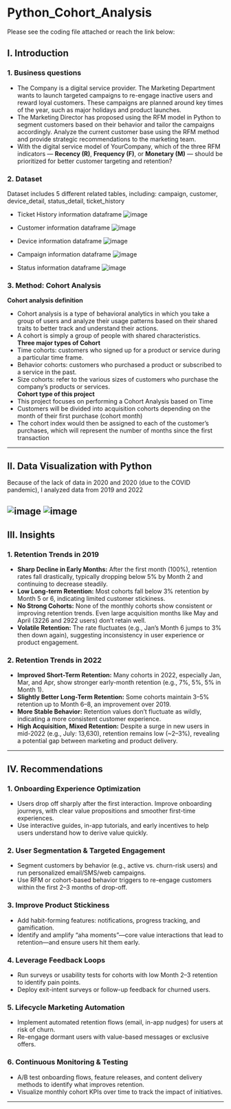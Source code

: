 # Python_Cohort_Analysis
Please see the coding file attached or reach the link below:
## I. Introduction
### 1. Business questions
- The Company is a digital service provider. The Marketing Department wants to launch targeted campaigns to re-engage inactive users and reward loyal customers. These campaigns are planned around key times of the year, such as major holidays and product launches.
- The Marketing Director has proposed using the RFM model in Python to segment customers based on their behavior and tailor the campaigns accordingly. Analyze the current customer base using the RFM method and provide strategic recommendations to the marketing team.
- With the digital service model of YourCompany, which of the three RFM indicators — **Recency (R)**, **Frequency (F)**, or **Monetary (M)** — should be prioritized for better customer targeting and retention?
### 2. Dataset
Dataset includes 5 different related tables, including: campaign, customer, device_detail, status_detail, ticket_history
- Ticket History information dataframe
![image](https://github.com/user-attachments/assets/eeeb288f-6714-4da2-96a5-973d1cacaec3)

- Customer information dataframe
![image](https://github.com/user-attachments/assets/1ca8f96b-9955-4f19-ac1b-f26110eee83d)
- Device information dataframe
![image](https://github.com/user-attachments/assets/70166a48-1ad3-45bc-91e7-bb96ceb36756)
- Campaign information dataframe
![image](https://github.com/user-attachments/assets/3947ac0f-f3c1-4909-a148-183cb304cf7e)
- Status information dataframe
![image](https://github.com/user-attachments/assets/a80e91da-f1e9-4129-bffe-69a5ef327092)
### 3. Method: Cohort Analysis  
**Cohort analysis definition**  
- Cohort analysis is a type of behavioral analytics in which you take a group of users and analyze their usage patterns based on their shared traits to better track and understand their actions.
- A cohort is simply a group of people with shared characteristics.  
**Three major types of Cohort**
- Time cohorts: customers who signed up for a product or service during a particular time frame.
- Behavior cohorts: customers who purchased a product or subscribed to a service in the past.
- Size cohorts: refer to the various sizes of customers who purchase the company’s products or services.  
**Cohort type of this project**  
- This project focuses on performing a Cohort Analysis based on Time
- Customers will be divided into acquisition cohorts depending on the month of their first purchase (cohort month)
- The cohort index would then be assigned to each of the customer’s purchases, which will represent the number of months since the first transaction
---
## II. Data Visualization with Python  
Because of the lack of data in 2020 and 2020 (due to the COVID pandemic), I analyzed data from 2019 and 2022  

![image](https://github.com/user-attachments/assets/248f7253-7279-4d6b-9098-14310015717a)
![image](https://github.com/user-attachments/assets/4f0faf00-fe4f-4541-98ac-bd9cfe6a3194)
---
## III. Insights
### 1. Retention Trends in 2019
- **Sharp Decline in Early Months:** After the first month (100%), retention rates fall drastically, typically dropping below 5% by Month 2 and continuing to decrease steadily.
- **Low Long-term Retention:** Most cohorts fall below 3% retention by Month 5 or 6, indicating limited customer stickiness.
- **No Strong Cohorts:** None of the monthly cohorts show consistent or improving retention trends. Even large acquisition months like May and April (3226 and 2922 users) don’t retain well.
- **Volatile Retention:** The rate fluctuates (e.g., Jan’s Month 6 jumps to 3% then down again), suggesting inconsistency in user experience or product engagement.
### 2. Retention Trends in 2022
- **Improved Short-Term Retention:** Many cohorts in 2022, especially Jan, Mar, and Apr, show stronger early-month retention (e.g., 7%, 5%, 5% in Month 1).
- **Slightly Better Long-Term Retention:** Some cohorts maintain 3–5% retention up to Month 6–8, an improvement over 2019.
- **More Stable Behavior:** Retention values don’t fluctuate as wildly, indicating a more consistent customer experience.
- **High Acquisition, Mixed Retention:** Despite a surge in new users in mid-2022 (e.g., July: 13,630), retention remains low (~2–3%), revealing a potential gap between marketing and product delivery.
---
## IV. Recommendations
### 1. Onboarding Experience Optimization
- Users drop off sharply after the first interaction. Improve onboarding journeys, with clear value propositions and smoother first-time experiences.
- Use interactive guides, in-app tutorials, and early incentives to help users understand how to derive value quickly.
### 2. User Segmentation & Targeted Engagement
- Segment customers by behavior (e.g., active vs. churn-risk users) and run personalized email/SMS/web campaigns.
- Use RFM or cohort-based behavior triggers to re-engage customers within the first 2–3 months of drop-off.
### 3. Improve Product Stickiness
- Add habit-forming features: notifications, progress tracking, and gamification.
- Identify and amplify “aha moments”—core value interactions that lead to retention—and ensure users hit them early.
### 4. Leverage Feedback Loops
- Run surveys or usability tests for cohorts with low Month 2–3 retention to identify pain points.
- Deploy exit-intent surveys or follow-up feedback for churned users.
### 5. Lifecycle Marketing Automation
- Implement automated retention flows (email, in-app nudges) for users at risk of churn.
- Re-engage dormant users with value-based messages or exclusive offers.
### 6. Continuous Monitoring & Testing
- A/B test onboarding flows, feature releases, and content delivery methods to identify what improves retention.
- Visualize monthly cohort KPIs over time to track the impact of initiatives.
---
